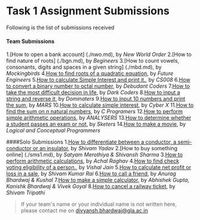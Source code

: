 # Task 1 Assignment Submissions

Following is the list of submissions received

#### Team Submissions 

1.[How to open a bank account] (./nwo.md), by _New World Order_
2.[How to find nature of roots] (./bgn.md), by _Begineers_
3.[How to count vowels, consonants, digits and spaces in a given string] (./mbd.md), by _Mockingbirds_
4.[How to find roots of a quadratic equation](./fen.md), by _Future Engineers_
5.[How to calculate Simple Interest and print it.](./cs8.md), by _CS008_
6.[How to convert a binary number to octal number](./dbc.md), by _Debudant Coders_
7.[How to take the most difficult decision in life](./dkc.md), by _Dark Coders_
8.[How to input a string and reverse it](./dmt.md), by _Dominaters_
9.[How to input 10 numbers and print the sum](./mar.md), by _MARS_
10.[How to calculate simple interest](./cyx.md), by _Cyber X_
11.[How to find the sum on n natural numbers](./cpm.md), by _C Programers_
12.[How to perform simple arithmetic operations](./anl.md), by _ANALYSERS_
13.[How to determine whether a student passes an exam or not](./skt.md), by _Sketers_
14.[How to make a movie](./clp.md), by _Logical and Conceptual Programmers_

####Solo Submissions
1.[How to differentiate between a conductor, a semi-conductor or an insulator](./svm1.md), by _Shivam Yadav_
2.[How to buy something online] (./sms1.md), by _Satyam Merothiya & Shivansh Sharma_
3.[How to perform arithmetic calculations](./xlr7.md), by _Achal Raghav_
4.[How to find check voting eligibility of a person.](./vj.md), by _Vishal Jain_
5.[How to calculate net profit or loss in a sale](./svm2.md), by _Shivam Kumar Rai_
6.[How to call a friend](./frd.md), by _Anurag Bhardwaj & Kushal_
7.[How to make a simple calculator](./abg.md), by _Abhishek Gupta, Kanishk Bhardwaj & Vivek Goyal_
8.[How to cancel a railway ticket](./svm3.md), by _Shivam Tripathi_

> If your team's name or your individual name is not written here, please contact me on divyansh.bhardwaj@gla.ac.in
